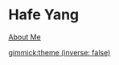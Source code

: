 # Hafe Yang

[About Me](about.md)


<!-- set a default theme -->
[gimmick:theme (inverse: false)](readable)

